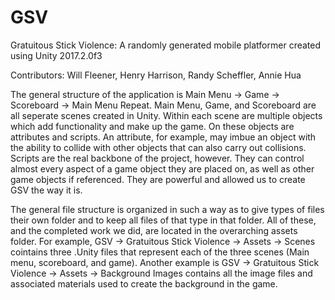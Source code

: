 # GSV
Gratuitous Stick Violence: A randomly generated mobile platformer created using Unity 2017.2.0f3

Contributors: Will Fleener, Henry Harrison, Randy Scheffler, Annie Hua

The general structure of the application is Main Menu -> Game -> Scoreboard -> Main Menu Repeat.
Main Menu, Game, and Scoreboard are all seperate scenes created in Unity.
Within each scene are multiple objects which add functionality and make up the game. On these objects are attributes and scripts.
An attribute, for example, may imbue an object with the ability to collide with other objects that can also carry out collisions.
Scripts are the real backbone of the project, however. They can control almost every aspect of a game object they are placed on,
as well as other game objects if referenced. They are powerful and allowed us to create GSV the way it is.

The general file structure is organized in such a way as to give types of files their own folder and to keep all files of that type in that
folder. All of these, and the completed work we did, are located in the overarching assets folder. 
For example, GSV -> Gratuitous Stick Violence -> Assets -> Scenes cointains three .Unity files that represent each of the three scenes 
(Main menu, scoreboard, and game). Another example is GSV -> Gratuitous Stick Violence -> Assets -> Background Images contains all the 
image files and associated materials used to create the background in the game.
